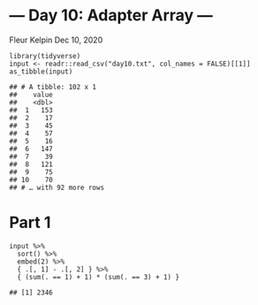 — Day 10: Adapter Array —
================
Fleur Kelpin
Dec 10, 2020

    library(tidyverse)
    input <- readr::read_csv("day10.txt", col_names = FALSE)[[1]]
    as_tibble(input)

    ## # A tibble: 102 x 1
    ##    value
    ##    <dbl>
    ##  1   153
    ##  2    17
    ##  3    45
    ##  4    57
    ##  5    16
    ##  6   147
    ##  7    39
    ##  8   121
    ##  9    75
    ## 10    70
    ## # … with 92 more rows

# Part 1

    input %>%
      sort() %>%
      embed(2) %>%
      { .[, 1] - .[, 2] } %>%
      { (sum(. == 1) + 1) * (sum(. == 3) + 1) }

    ## [1] 2346
